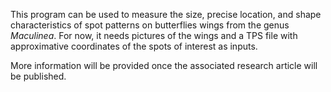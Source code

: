 This program can be used to measure the size, precise location, and shape characteristics of spot patterns on butterflies wings from the genus _Maculinea_.
For now, it needs pictures of the wings and a TPS file with approximative coordinates of the spots of interest as inputs.

More information will be provided once the associated research article will be published.
